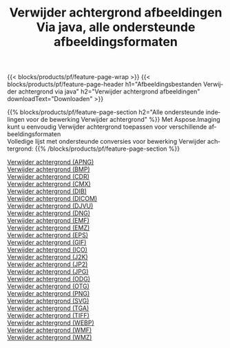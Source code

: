 ﻿---
title: Verwijder achtergrond afbeeldingen Via java, alle ondersteunde afbeeldingsformaten 
weight: 3920
url: /nl/java/remove-background 
lang: nl
langdirlevel: 2
locales: zh-hans,ja,it,ru,de,es,fr,nl,id,lt,pl,pt,vi,tr,ko,zh-hant,ar,hi,th,sv,cs,uk,he
description: Met behulp van Aspose.Imaging kunt u eenvoudig Verwijder achtergrond afbeeldingen maken via java
---

{{< blocks/products/pf/feature-page-wrap >}}
{{< blocks/products/pf/feature-page-header h1="Afbeeldingsbestanden Verwijder achtergrond via java" h2="Verwijder achtergrond afbeeldingen" downloadText="Downloaden" >}}


{{% blocks/products/pf/feature-page-section  h2="Alle ondersteunde indelingen voor de bewerking Verwijder achtergrond" %}}
Met Aspose.Imaging kunt u eenvoudig Verwijder achtergrond toepassen voor verschillende afbeeldingsformaten
<br/>
Volledige lijst met ondersteunde conversies voor bewerking Verwijder achtergrond:
{{% /blocks/products/pf/feature-page-section %}}
<div class="container-fluid productfamilypage bg-gray">
    <div class="convertypes bg-gray agp-content section">
        <div class="container">
		<div class="row other-converters">
		    <div class='col-md-2 other-converter remove-lp remove-rp'><a href="/imaging/nl/java/remove-background/apng" >Verwijder achtergrond (APNG)</a></div><div class='col-md-2 other-converter remove-lp remove-rp'><a href="/imaging/nl/java/remove-background/bmp" >Verwijder achtergrond (BMP)</a></div><div class='col-md-2 other-converter remove-lp remove-rp'><a href="/imaging/nl/java/remove-background/cdr" >Verwijder achtergrond (CDR)</a></div><div class='col-md-2 other-converter remove-lp remove-rp'><a href="/imaging/nl/java/remove-background/cmx" >Verwijder achtergrond (CMX)</a></div><div class='col-md-2 other-converter remove-lp remove-rp'><a href="/imaging/nl/java/remove-background/dib" >Verwijder achtergrond (DIB)</a></div><div class='col-md-2 other-converter remove-lp remove-rp'><a href="/imaging/nl/java/remove-background/dicom" >Verwijder achtergrond (DICOM)</a></div><div class='col-md-2 other-converter remove-lp remove-rp'><a href="/imaging/nl/java/remove-background/djvu" >Verwijder achtergrond (DJVU)</a></div><div class='col-md-2 other-converter remove-lp remove-rp'><a href="/imaging/nl/java/remove-background/dng" >Verwijder achtergrond (DNG)</a></div><div class='col-md-2 other-converter remove-lp remove-rp'><a href="/imaging/nl/java/remove-background/emf" >Verwijder achtergrond (EMF)</a></div><div class='col-md-2 other-converter remove-lp remove-rp'><a href="/imaging/nl/java/remove-background/emz" >Verwijder achtergrond (EMZ)</a></div><div class='col-md-2 other-converter remove-lp remove-rp'><a href="/imaging/nl/java/remove-background/eps" >Verwijder achtergrond (EPS)</a></div><div class='col-md-2 other-converter remove-lp remove-rp'><a href="/imaging/nl/java/remove-background/gif" >Verwijder achtergrond (GIF)</a></div><div class='col-md-2 other-converter remove-lp remove-rp'><a href="/imaging/nl/java/remove-background/ico" >Verwijder achtergrond (ICO)</a></div><div class='col-md-2 other-converter remove-lp remove-rp'><a href="/imaging/nl/java/remove-background/j2k" >Verwijder achtergrond (J2K)</a></div><div class='col-md-2 other-converter remove-lp remove-rp'><a href="/imaging/nl/java/remove-background/jp2" >Verwijder achtergrond (JP2)</a></div><div class='col-md-2 other-converter remove-lp remove-rp'><a href="/imaging/nl/java/remove-background/jpg" >Verwijder achtergrond (JPG)</a></div><div class='col-md-2 other-converter remove-lp remove-rp'><a href="/imaging/nl/java/remove-background/odg" >Verwijder achtergrond (ODG)</a></div><div class='col-md-2 other-converter remove-lp remove-rp'><a href="/imaging/nl/java/remove-background/otg" >Verwijder achtergrond (OTG)</a></div><div class='col-md-2 other-converter remove-lp remove-rp'><a href="/imaging/nl/java/remove-background/png" >Verwijder achtergrond (PNG)</a></div><div class='col-md-2 other-converter remove-lp remove-rp'><a href="/imaging/nl/java/remove-background/svg" >Verwijder achtergrond (SVG)</a></div><div class='col-md-2 other-converter remove-lp remove-rp'><a href="/imaging/nl/java/remove-background/tga" >Verwijder achtergrond (TGA)</a></div><div class='col-md-2 other-converter remove-lp remove-rp'><a href="/imaging/nl/java/remove-background/tiff" >Verwijder achtergrond (TIFF)</a></div><div class='col-md-2 other-converter remove-lp remove-rp'><a href="/imaging/nl/java/remove-background/webp" >Verwijder achtergrond (WEBP)</a></div><div class='col-md-2 other-converter remove-lp remove-rp'><a href="/imaging/nl/java/remove-background/wmf" >Verwijder achtergrond (WMF)</a></div><div class='col-md-2 other-converter remove-lp remove-rp'><a href="/imaging/nl/java/remove-background/wmz" >Verwijder achtergrond (WMZ)</a></div>
                </div>
        </div>
    </div>
</div>
<br/>

